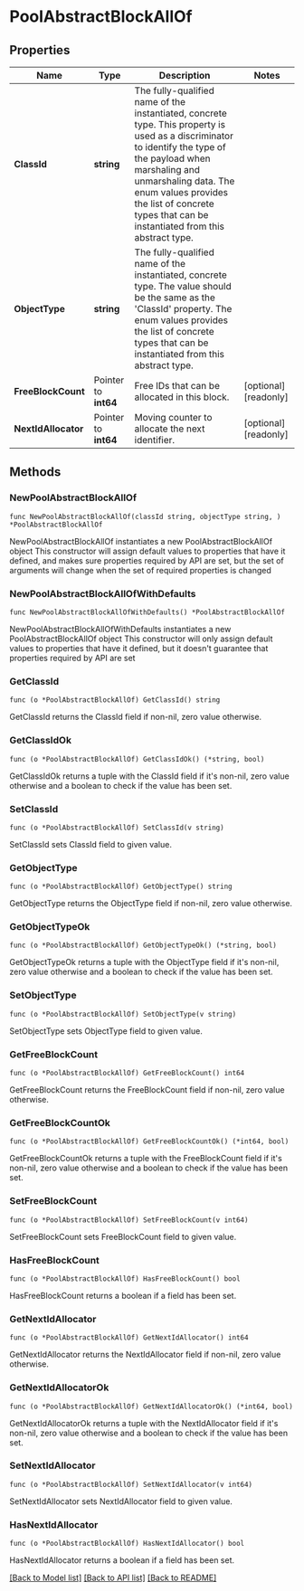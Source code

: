 # PoolAbstractBlockAllOf

## Properties

Name | Type | Description | Notes
------------ | ------------- | ------------- | -------------
**ClassId** | **string** | The fully-qualified name of the instantiated, concrete type. This property is used as a discriminator to identify the type of the payload when marshaling and unmarshaling data. The enum values provides the list of concrete types that can be instantiated from this abstract type. | 
**ObjectType** | **string** | The fully-qualified name of the instantiated, concrete type. The value should be the same as the &#39;ClassId&#39; property. The enum values provides the list of concrete types that can be instantiated from this abstract type. | 
**FreeBlockCount** | Pointer to **int64** | Free IDs that can be allocated in this block. | [optional] [readonly] 
**NextIdAllocator** | Pointer to **int64** | Moving counter to allocate the next identifier. | [optional] [readonly] 

## Methods

### NewPoolAbstractBlockAllOf

`func NewPoolAbstractBlockAllOf(classId string, objectType string, ) *PoolAbstractBlockAllOf`

NewPoolAbstractBlockAllOf instantiates a new PoolAbstractBlockAllOf object
This constructor will assign default values to properties that have it defined,
and makes sure properties required by API are set, but the set of arguments
will change when the set of required properties is changed

### NewPoolAbstractBlockAllOfWithDefaults

`func NewPoolAbstractBlockAllOfWithDefaults() *PoolAbstractBlockAllOf`

NewPoolAbstractBlockAllOfWithDefaults instantiates a new PoolAbstractBlockAllOf object
This constructor will only assign default values to properties that have it defined,
but it doesn't guarantee that properties required by API are set

### GetClassId

`func (o *PoolAbstractBlockAllOf) GetClassId() string`

GetClassId returns the ClassId field if non-nil, zero value otherwise.

### GetClassIdOk

`func (o *PoolAbstractBlockAllOf) GetClassIdOk() (*string, bool)`

GetClassIdOk returns a tuple with the ClassId field if it's non-nil, zero value otherwise
and a boolean to check if the value has been set.

### SetClassId

`func (o *PoolAbstractBlockAllOf) SetClassId(v string)`

SetClassId sets ClassId field to given value.


### GetObjectType

`func (o *PoolAbstractBlockAllOf) GetObjectType() string`

GetObjectType returns the ObjectType field if non-nil, zero value otherwise.

### GetObjectTypeOk

`func (o *PoolAbstractBlockAllOf) GetObjectTypeOk() (*string, bool)`

GetObjectTypeOk returns a tuple with the ObjectType field if it's non-nil, zero value otherwise
and a boolean to check if the value has been set.

### SetObjectType

`func (o *PoolAbstractBlockAllOf) SetObjectType(v string)`

SetObjectType sets ObjectType field to given value.


### GetFreeBlockCount

`func (o *PoolAbstractBlockAllOf) GetFreeBlockCount() int64`

GetFreeBlockCount returns the FreeBlockCount field if non-nil, zero value otherwise.

### GetFreeBlockCountOk

`func (o *PoolAbstractBlockAllOf) GetFreeBlockCountOk() (*int64, bool)`

GetFreeBlockCountOk returns a tuple with the FreeBlockCount field if it's non-nil, zero value otherwise
and a boolean to check if the value has been set.

### SetFreeBlockCount

`func (o *PoolAbstractBlockAllOf) SetFreeBlockCount(v int64)`

SetFreeBlockCount sets FreeBlockCount field to given value.

### HasFreeBlockCount

`func (o *PoolAbstractBlockAllOf) HasFreeBlockCount() bool`

HasFreeBlockCount returns a boolean if a field has been set.

### GetNextIdAllocator

`func (o *PoolAbstractBlockAllOf) GetNextIdAllocator() int64`

GetNextIdAllocator returns the NextIdAllocator field if non-nil, zero value otherwise.

### GetNextIdAllocatorOk

`func (o *PoolAbstractBlockAllOf) GetNextIdAllocatorOk() (*int64, bool)`

GetNextIdAllocatorOk returns a tuple with the NextIdAllocator field if it's non-nil, zero value otherwise
and a boolean to check if the value has been set.

### SetNextIdAllocator

`func (o *PoolAbstractBlockAllOf) SetNextIdAllocator(v int64)`

SetNextIdAllocator sets NextIdAllocator field to given value.

### HasNextIdAllocator

`func (o *PoolAbstractBlockAllOf) HasNextIdAllocator() bool`

HasNextIdAllocator returns a boolean if a field has been set.


[[Back to Model list]](../README.md#documentation-for-models) [[Back to API list]](../README.md#documentation-for-api-endpoints) [[Back to README]](../README.md)


